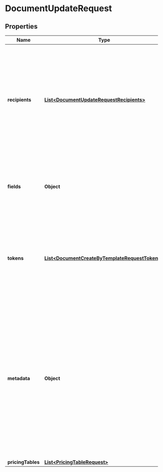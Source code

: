 

# DocumentUpdateRequest


## Properties

Name | Type | Description | Notes
------------ | ------------- | ------------- | -------------
**recipients** | [**List&lt;DocumentUpdateRequestRecipients&gt;**](DocumentUpdateRequestRecipients.md) | The list of recipients you&#39;re sending the document to. The ID or email are required. If the ID is passed, an existing recipient will be updated. If the email is passed, a new recipient will be added to CC. |  [optional]
**fields** | **Object** | You may pass a list of fields/values which exist in a document. Please use &#x60;Merge Field&#x60; property of the fields like the key. |  [optional]
**tokens** | [**List&lt;DocumentCreateByTemplateRequestTokens&gt;**](DocumentCreateByTemplateRequestTokens.md) | You can pass a list of tokens/values. If a token name exists in a document then the value will be updated. Otherwise, a new token will be added to the document. |  [optional]
**metadata** | **Object** | You can pass arbitrary data in the key-value format to associate custom information with a document. This information is returned in any API requests for the document details by id. If metadata exists in a document then the value will be updated. Otherwise, metadata will be added to the document. |  [optional]
**pricingTables** | [**List&lt;PricingTableRequest&gt;**](PricingTableRequest.md) |  |  [optional]



